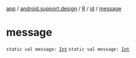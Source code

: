 [app](../../../index.md) / [android.support.design](../../index.md) / [R](../index.md) / [id](index.md) / [message](.)

# message

`static val message: `[`Int`](https://kotlinlang.org/api/latest/jvm/stdlib/kotlin/-int/index.html)
`static val message: `[`Int`](https://kotlinlang.org/api/latest/jvm/stdlib/kotlin/-int/index.html)